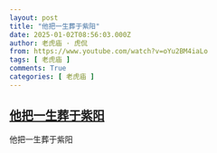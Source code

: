 ```yaml
---
layout: post
title: "他把一生葬于紫阳"
date: 2025-01-02T08:56:03.000Z
author: 老虎庙 · 虎侃
from: https://www.youtube.com/watch?v=oYu2BM4iaLo
tags: [ 老虎庙 ]
comments: True
categories: [ 老虎庙 ]
---
```

<!--1735808163000-->
[他把一生葬于紫阳](https://www.youtube.com/watch?v=oYu2BM4iaLo)
------

<div>
他把一生葬于紫阳
</div>
